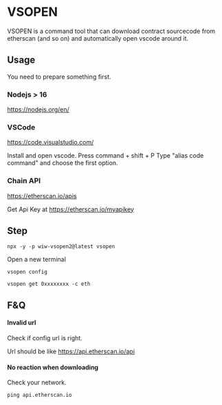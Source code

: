 # VSOPEN 

VSOPEN is a command tool that can download contract sourcecode from etherscan (and so on) and automatically open vscode around it.

## Usage
You need to prepare something first.

### Nodejs > 16
https://nodejs.org/en/

### VSCode
https://code.visualstudio.com/

Install and open vscode.
Press command + shift + P
Type "alias code command" and choose the first option.

### Chain API
https://etherscan.io/apis

Get Api Key at https://etherscan.io/myapikey

## Step

`npx -y -p wiw-vsopen2@latest vsopen`

Open a new terminal

`vsopen config`

`vsopen get 0xxxxxxxx -c eth`


## F&Q

#### Invalid url

Check if config url is right.

Url should be like https://api.etherscan.io/api

#### No reaction when downloading

Check your network.

`ping api.etherscan.io`
